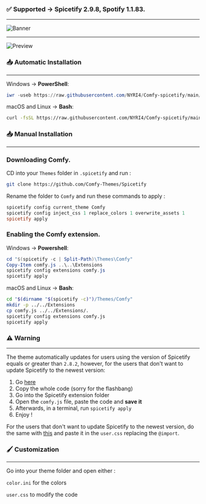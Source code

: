 ### ✅ Supported -> Spicetify 2.9.8, Spotify 1.1.83.
---

![Banner](https://comfy-themes.github.io/Spicetify/banner.png)

---

![Preview](https://comfy-themes.github.io/Spicetify/Comfy/assets/preview.png)

### 📥 Automatic Installation
---

Windows -> **PowerShell**:

```powershell
iwr -useb https://raw.githubusercontent.com/NYRI4/Comfy-spicetify/main/install.ps1 | iex
```

macOS and Linux -> **Bash**:

```bash
curl -fsSL https://raw.githubusercontent.com/NYRI4/Comfy-spicetify/main/install.sh | sh
```
### 📥 Manual Installation
---

### Downloading Comfy.
CD into your `Themes` folder in `.spicetify` and run :
```sh
git clone https://github.com/Comfy-Themes/Spicetify
```

Rename the folder to `Comfy` and run these commands to apply :
```powershell
spicetify config current_theme Comfy
spicetify config inject_css 1 replace_colors 1 overwrite_assets 1
spicetify apply
```

### Enabling the Comfy extension.

Windows -> **Powershell**:

```powershell
cd "$(spicetify -c | Split-Path)\Themes\Comfy"
Copy-Item comfy.js ..\..\Extensions
spicetify config extensions comfy.js
spicetify apply
```

macOS and Linux -> **Bash**:

```bash
cd "$(dirname "$(spicetify -c)")/Themes/Comfy"
mkdir -p ../../Extensions
cp comfy.js ../../Extensions/.
spicetify config extensions comfy.js
spicetify apply
```

### ⚠️️ Warning
---

The theme automatically updates for users using the version of Spicetify equals or greater than `2.8.2`, however, for the users that don't want to update Spicetify to the newest version:

1. Go [here](https://comfy-themes.github.io/Spicetify/Comfy/Comfy.script.js)
2. Copy the whole code (sorry for the flashbang)
3. Go into the Spicetify extension folder
4. Open the `comfy.js` file, paste the code and **save it**
5. Afterwards, in a terminal, run `spicetify apply`
6. Enjoy !

For the users that don't want to update Spicetify to the newest version, do the same with [this](https://comfy-themes.github.io/Spicetify/Comfy/app.css) and paste it in the `user.css` replacing the `@import`.

### 🖌️ Customization

---

Go into your theme folder and open either :

`color.ini` for the colors

`user.css` to modify the code
